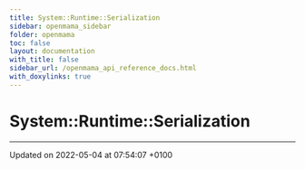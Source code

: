 ```yaml
---
title: System::Runtime::Serialization
sidebar: openmama_sidebar
folder: openmama
toc: false
layout: documentation
with_title: false
sidebar_url: /openmama_api_reference_docs.html
with_doxylinks: true
---
```


# System::Runtime::Serialization








-------------------------------

Updated on 2022-05-04 at 07:54:07 +0100
